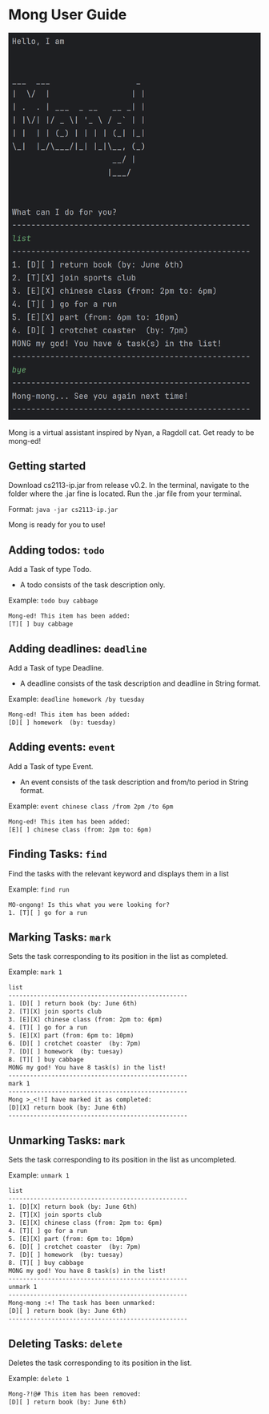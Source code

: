 # Mong User Guide

![img.png](preview.png)

Mong is a virtual assistant inspired by Nyan, a Ragdoll cat. Get ready to be mong-ed!

## Getting started
Download cs2113-ip.jar from release v0.2. 
In the terminal, navigate to the folder where the .jar fine is located.
Run the .jar file from your terminal.

Format: `java -jar cs2113-ip.jar`

Mong is ready for you to use!

## Adding todos: ```todo```

Add a Task of type Todo.
* A todo consists of the task description only.

Example: `todo buy cabbage`

```
Mong-ed! This item has been added: 
[T][ ] buy cabbage
```

## Adding deadlines: ```deadline```

Add a Task of type Deadline.
* A deadline consists of the task description and deadline in String format.

Example: `deadline homework /by tuesday`

```
Mong-ed! This item has been added: 
[D][ ] homework  (by: tuesday)
```

## Adding events: ```event```

Add a Task of type Event.
* An event consists of the task description and from/to period in String format.

Example: `event chinese class /from 2pm /to 6pm`

```
Mong-ed! This item has been added: 
[E][ ] chinese class (from: 2pm to: 6pm)
```
## Finding Tasks: ```find```

Find the tasks with the relevant keyword and displays them in a list

Example: `find run`

```
MO-ongong! Is this what you were looking for?
1. [T][ ] go for a run
```
## Marking Tasks: ```mark```

Sets the task corresponding to its position in the list as completed.

Example: `mark 1`

```
list
--------------------------------------------------
1. [D][ ] return book (by: June 6th)
2. [T][X] join sports club
3. [E][X] chinese class (from: 2pm to: 6pm)
4. [T][ ] go for a run
5. [E][X] part (from: 6pm to: 10pm)
6. [D][ ] crotchet coaster  (by: 7pm)
7. [D][ ] homework  (by: tuesay)
8. [T][ ] buy cabbage
MONG my god! You have 8 task(s) in the list!
--------------------------------------------------
mark 1
--------------------------------------------------
Mong >_<!!I have marked it as completed:
[D][X] return book (by: June 6th)
--------------------------------------------------
```

## Unmarking Tasks: ```mark```

Sets the task corresponding to its position in the list as uncompleted.

Example: `unmark 1`

```
list
--------------------------------------------------
1. [D][X] return book (by: June 6th)
2. [T][X] join sports club
3. [E][X] chinese class (from: 2pm to: 6pm)
4. [T][ ] go for a run
5. [E][X] part (from: 6pm to: 10pm)
6. [D][ ] crotchet coaster  (by: 7pm)
7. [D][ ] homework  (by: tuesay)
8. [T][ ] buy cabbage
MONG my god! You have 8 task(s) in the list!
--------------------------------------------------
unmark 1
--------------------------------------------------
Mong-mong :<! The task has been unmarked:
[D][ ] return book (by: June 6th)
--------------------------------------------------
```

## Deleting Tasks: ```delete```

Deletes the task corresponding to its position in the list.

Example: `delete 1`

```
Mong-?!@# This item has been removed: 
[D][ ] return book (by: June 6th)
```

